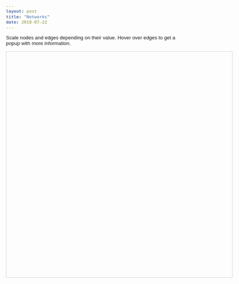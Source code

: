 ```yaml
---
layout: post
title: "Networks"
date: 2018-07-22
---
```



<html>
<head>

  <style type="text/css">
    html, body {
      font: 10pt arial;
    }
    #mynetwork {
      width: 600px;
      height: 600px;
      border: 1px solid lightgray;
    }
  </style>

  <script type="text/javascript" src="../../../dist/vis.js"></script>
  <link href="../../../dist/vis-network.min.css" rel="stylesheet" type="text/css" />

  <script type="text/javascript">
    var nodes = null;
    var edges = null;
    var network = null;

    function draw() {
      // create people.
      // value corresponds with the age of the person
      nodes = [
        {id: 1, label: 'Philadelphia', color:'#a0db8e'},
        {id: 2, label: 'New York', color:'#d1dfea'},
        {id: 3, label: 'Trenton', color:'#d1dfea'},
        {id: 4, label: 'San Juan, PR', color:'#d1dfea'},
        {id: 5, label: 'Allentow', color:'#d1dfea'},
        {id: 6, label: 'Anchorage', color:'#d1dfea'},
        {id: 7, label: 'Ponce, PR', color:'#d1dfea'},
        {id: 8, label: 'Minneapolis', color:'#d1dfea'},
        {id: 9, label: 'Nashville', color:'#d1dfea'},
        {id: 10, label: 'Riverside, CA', color:'#d1dfea'},
        {id: 11, label: 'Lakeland, FL', color:'#d1dfea'}
      ];

      // create connections between people
      // value corresponds with the amount of contact between two people
      edges = [
       {from: 1, to: 2, value:2.96182913, arrows:'from'},
        {from: 1, to: 3, value:0.03059659, arrows:'from'},
        {from: 1, to: 4, value:0.06547167, arrows:'from'},
        {from: 1, to: 5, value:0.23517309, arrows:'from'},
        {from: 1, to: 6, value:0.33764111, arrows:'from'},
        {from: 1, to: 7, value:0.4260872, arrows:'from'},
        {from: 1, to: 8, value:0.45664783, arrows:'from'},
        {from: 1, to: 9, value:0.46635533, arrows:'from'},
        {from: 1, to: 10, value:0.46743394, arrows:'from'},
        {from: 1, to: 11, value:0.47642236, arrows:'from'}
      ];

      // Instantiate our network object.
      var container = document.getElementById('mynetwork');
      var data = {
        nodes: nodes,
        edges: edges
      };
      var options = {
        nodes: {
          shape: 'dot',
          scaling:{
            label: {
              min:8,
              max:20
            }
          }
        }
      };
      network = new vis.Network(container, data, options);
    }
  </script>
  
</head>
<body onload="draw()">
<p>
  Scale nodes and edges depending on their value. Hover over edges to get a popup with more information.
</p>
<div id="mynetwork"></div>
</body>
</html>
